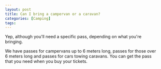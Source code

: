 ```yaml
---
layout: post
title: Can I bring a campervan or a caravan?
categories: [Camping]
tags: 
---
```


Yep, although you'll need a specific pass, depending on what you're bringing.

We have passes for campervans up to 6 meters long, passes for those over 6 meters long and passes for cars towing caravans. You can get the pass that you need when you buy your tickets.